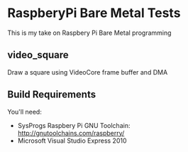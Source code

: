 RaspberyPi Bare Metal Tests
===========================

This is my take on Raspbery Pi Bare Metal programming

video_square
------------

Draw a square using VideoCore frame buffer and DMA

Build Requirements
------------------

You'll need:
* SysProgs Raspbery Pi GNU Toolchain: http://gnutoolchains.com/raspberry/
* Microsoft Visual Studio Express 2010
